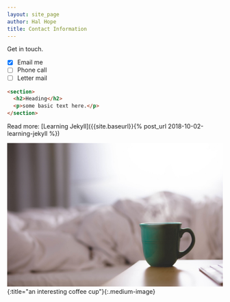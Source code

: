 ```yaml
---
layout: site_page
author: Hal Hope
title: Contact Information
---
```

Get in touch.

- [x] Email me
- [ ] Phone call
- [ ] Letter mail

```html
<section>
  <h2>Heading</h2>
  <p>some basic text here.</p>
</section>
```

Read more: [Learning Jekyll]({{site.baseurl}}{% post_url 2018-10-02-learning-jekyll %})

![Coffee Cup](/assets/img/photo78.jpg){:title="an interesting coffee cup"}{:.medium-image}